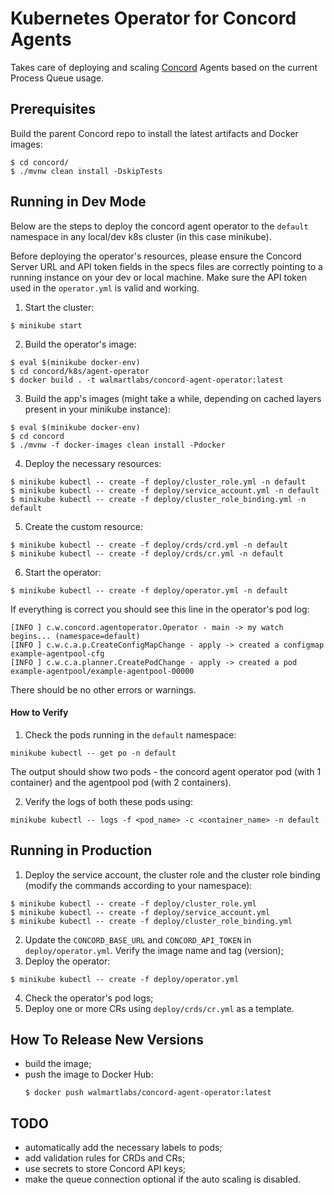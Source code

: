 # Kubernetes Operator for Concord Agents

Takes care of deploying and scaling [Concord](https://concord.walmartlabs.com) 
Agents based on the current Process Queue usage. 

## Prerequisites

Build the parent Concord repo to install the latest artifacts and Docker
images:
```
$ cd concord/
$ ./mvnw clean install -DskipTests
```

## Running in Dev Mode

Below are the steps to deploy the concord agent operator to the `default`
namespace in any local/dev k8s cluster (in this case minikube).

Before deploying the operator's resources, please ensure the 
Concord Server URL and API token fields in the specs files are correctly
pointing  to a running instance on your dev or local machine. 
Make sure the API token used in the `operator.yml` is valid and working.

1. Start the cluster:
  ```
  $ minikube start
  ```
2. Build the operator's image:
  ```
  $ eval $(minikube docker-env)
  $ cd concord/k8s/agent-operator
  $ docker build . -t walmartlabs/concord-agent-operator:latest
  ```
3. Build the app's images (might take a while, depending on cached layers
present in your minikube instance):
  ```
  $ eval $(minikube docker-env)
  $ cd concord
  $ ./mvnw -f docker-images clean install -Pdocker
  ```
4. Deploy the necessary resources:
  ```
  $ minikube kubectl -- create -f deploy/cluster_role.yml -n default
  $ minikube kubectl -- create -f deploy/service_account.yml -n default
  $ minikube kubectl -- create -f deploy/cluster_role_binding.yml -n default
  ```
5. Create the custom resource:
  ```
  $ minikube kubectl -- create -f deploy/crds/crd.yml -n default
  $ minikube kubectl -- create -f deploy/crds/cr.yml -n default
  ```
6. Start the operator:
  ```
  $ minikube kubectl -- create -f deploy/operator.yml -n default
  ```

If everything is correct you should see this line in the operator's pod log:
```
[INFO ] c.w.concord.agentoperator.Operator - main -> my watch begins... (namespace=default)
[INFO ] c.w.c.a.p.CreateConfigMapChange - apply -> created a configmap example-agentpool-cfg
[INFO ] c.w.c.a.planner.CreatePodChange - apply -> created a pod example-agentpool/example-agentpool-00000
```
There should be no other errors or warnings.

#### How to Verify

1. Check the pods running in the `default` namespace:
```
minikube kubectl -- get po -n default
```
The output should show two pods - 
the concord agent operator pod (with 1 container) and the agentpool pod (with 2 containers).

2. Verify the logs of both these pods using:
```
minikube kubectl -- logs -f <pod_name> -c <container_name> -n default
```

## Running in Production

1. Deploy the service account, the cluster role and the cluster role binding
(modify the commands according to your namespace):
  ```
  $ minikube kubectl -- create -f deploy/cluster_role.yml
  $ minikube kubectl -- create -f deploy/service_account.yml
  $ minikube kubectl -- create -f deploy/cluster_role_binding.yml
  ```
2. Update the `CONCORD_BASE_URL` and `CONCORD_API_TOKEN` in `deploy/operator.yml`.
   Verify the image name and tag (version);
3. Deploy the operator:
  ```
  $ minikube kubectl -- create -f deploy/operator.yml
  ```
4. Check the operator's pod logs;
5. Deploy one or more CRs using `deploy/crds/cr.yml` as a template.

## How To Release New Versions

- build the image;
- push the image to Docker Hub:
  ```
  $ docker push walmartlabs/concord-agent-operator:latest
  ```

## TODO

- automatically add the necessary labels to pods;
- add validation rules for CRDs and CRs;
- use secrets to store Concord API keys;
- make the queue connection optional if the auto scaling is disabled.
